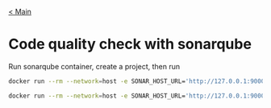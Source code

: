 [< Main](./Readme.md)

<h1> Code quality check with sonarqube </h1>
Run sonarqube container, create a project, then run

```bash
docker run --rm --network=host -e SONAR_HOST_URL='http://127.0.0.1:9000'   -e SONAR_LOGIN="<Project token>" -v "<project_path>/web_app:/usr/src" sonarsource/sonar-scanner-cli
```

```bash
docker run --rm --network=host -e SONAR_HOST_URL='http://127.0.0.1:9000'   -e SONAR_LOGIN="<Project token>" -v "<project_path>/z-tasks/api_main:/usr/src" sonarsource/sonar-scanner-cli
```
